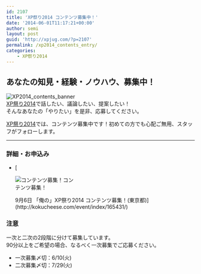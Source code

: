 ```yaml
---
id: 2107
title: 'XP祭り2014 コンテンツ募集中！'
date: '2014-06-01T11:17:21+00:00'
author: semi
layout: post
guid: 'http://xpjug.com/?p=2107'
permalink: /xp2014_contents_entry/
categories:
    - XP祭り2014
---
```


## あなたの知見・経験・ノウハウ、募集中！

![XP2014_contents_banner](http://xpjug.com/wp-content/uploads/2014/06/XP2014_contents_banner.png)  
[XP祭り2014](http://xpjug.com/xp2014/)で話したい、議論したい、提案したい！  
そんなあなたの「やりたい」を是非、応募してください。

[XP祭り2014](http://xpjug.com/xp2014/)では、コンテンツ募集中です！初めての方でも心配ご無用、スタッフがフォローします。

---

### 詳細・お申込み

- [<div class="wp-caption alignright" id="attachment_2088" style="width: 160px">![コンテンツ募集！](http://xpjug.com/wp-content/uploads/2014/01/5de4427fb27f96ef05e7484ed25d581b.png)コンテンツ募集！
    
    </div>9月6日 「俺の」XP祭り2014 コンテンツ募集！(東京都)](http://kokucheese.com/event/index/165431/)

### 注意

一次と二次の2段階に分けて募集しています。  
90分以上をご希望の場合、なるべく一次募集でご応募ください。

- 一次募集〆切：6/10(火)
- 二次募集〆切：7/29(火)